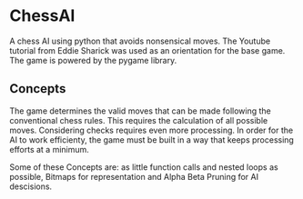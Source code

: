 # ChessAI
A chess AI using python that avoids nonsensical moves. The Youtube tutorial from Eddie Sharick was used as an orientation for the base game. The game is powered by the pygame library. 

## Concepts
The game determines the valid moves that can be made following the conventional chess rules. This requires the calculation of all possible moves. Considering checks requires even more processing. In order for the AI to work efficienty, the game must be built in a way that keeps processing efforts at a minimum. 

Some of these Concepts are: as little function calls and nested loops as possible, Bitmaps for representation and Alpha Beta Pruning for AI descisions. 


